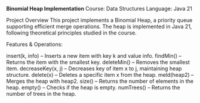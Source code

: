 **Binomial Heap Implementation**
 Course: Data Structures
 Language: Java 21

Project Overview
This project implements a Binomial Heap, a priority queue supporting efficient merge operations. The heap is implemented in Java 21, following theoretical principles studied in the course.

Features & Operations:

 insert(k, info) – Inserts a new item with key k and value info.
 findMin() – Returns the item with the smallest key.
 deleteMin() – Removes the smallest item.
 decreaseKey(x, j) – Decreases key of item x to j, maintaining heap structure.
 delete(x) – Deletes a specific item x from the heap.
 meld(heap2) – Merges the heap with heap2.
 size() – Returns the number of elements in the heap.
 empty() – Checks if the heap is empty.
 numTrees() – Returns the number of trees in the heap.
